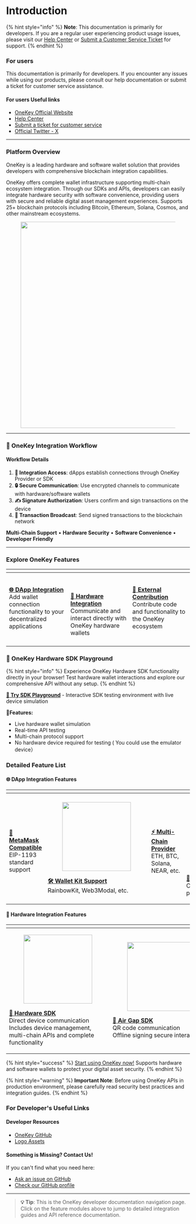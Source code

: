 # Introduction

{% hint style="info" %}
**Note**: This documentation is primarily for developers. If you are a regular user experiencing product usage issues, please visit our [Help Center](https://help.onekey.so/hc) or [Submit a Customer Service Ticket](https://help.onekey.so/hc/requests/new) for support.
{% endhint %}

### For users

This documentation is primarily for developers. If you encounter any issues while using our products, please consult our help documentation or submit a ticket for customer service assistance.

#### For users Useful links

* [OneKey Official Website](https://onekey.so/)
* [Help Center](https://help.onekey.so/hc)
* [Submit a ticket for customer service](https://help.onekey.so/hc/requests/new)
* [Official Twitter - X](https://twitter.com/OneKeyHQ)

***

### Platform Overview

OneKey is a leading hardware and software wallet solution that provides developers with comprehensive blockchain integration capabilities.

OneKey offers complete wallet infrastructure supporting multi-chain ecosystem integration. Through our SDKs and APIs, developers can easily integrate hardware security with software convenience, providing users with secure and reliable digital asset management experiences. Supports 25+ blockchain protocols including Bitcoin, Ethereum, Solana, Cosmos, and other mainstream ecosystems.

<figure><img src=".gitbook/assets/image (6).png" alt="" width="563"><figcaption></figcaption></figure>

***

### 🔄 OneKey Integration Workflow

#### Workflow Details

1. **🔌 Integration Access**: dApps establish connections through OneKey Provider or SDK
2. **🔒 Secure Communication**: Use encrypted channels to communicate with hardware/software wallets
3. **✍️ Signature Authorization**: Users confirm and sign transactions on the device
4. **📡 Transaction Broadcast**: Send signed transactions to the blockchain network

**Multi-Chain Support** • **Hardware Security** • **Software Convenience** • **Developer Friendly**

***

### Explore OneKey Features

<table data-header-hidden><thead><tr><th width="250"></th><th width="250"></th><th width="250"></th></tr></thead><tbody><tr><td><img src=".gitbook/assets/image (11).png" alt=""><br><a href="guides/web-app-integration-developer.md"><strong>🌐 DApp Integration</strong></a><br>Add wallet connection functionality to your decentralized applications</td><td><p><a href="guides/hardware-integration-developer.md"><br></a><img src=".gitbook/assets/image (15).png" alt=""></p><p><a href="guides/hardware-integration-developer.md"><strong>🔧 Hardware Integration</strong></a><br>Communicate and interact directly with OneKey hardware wallets</p></td><td><img src=".gitbook/assets/image (14).png" alt=""><br><a href="contribute/README.md"><strong>🤝 External Contribution</strong></a><br>Contribute code and functionality to the OneKey ecosystem</td></tr><tr><td></td><td></td><td></td></tr></tbody></table>

### 🚀 OneKey Hardware SDK Playground

{% hint style="info" %}
Experience OneKey Hardware SDK functionality directly in your browser! Test hardware wallet interactions and explore our comprehensive API without any setup.
{% endhint %}

[**🔧 Try SDK Playground**](https://hardware-example.onekeytest.com/expo-playground/) - Interactive SDK testing environment with live device simulation

🎪**Features:**

* Live hardware wallet simulation
* Real-time API testing
* Multi-chain protocol support
* No hardware device required for testing ( You could use the emulator  device）

### Detailed Feature List

#### 🌐 DApp Integration Features

<table data-header-hidden><thead><tr><th width="250"></th><th width="250"></th><th width="250"></th><th width="250"></th></tr></thead><tbody><tr><td><div><figure><img src=".gitbook/assets/image (26).png" alt=""><figcaption></figcaption></figure></div><p><a href="connect-to-software/compatible-with-metamask/"><strong>🔗 MetaMask Compatible</strong></a><br>EIP-1193 standard support<br></p></td><td><div><figure><img src=".gitbook/assets/image (25).png" alt="" width="188"><figcaption></figcaption></figure></div><p><a href="connect-to-software/support-wallet-kit/"><strong>🛠️ Wallet Kit Support</strong></a><br>RainbowKit, Web3Modal, etc.<br></p></td><td><div><figure><img src=".gitbook/assets/image (28).png" alt=""><figcaption></figcaption></figure></div><p><a href="connect-to-software/webapp-connect-onekey/"><strong>⚡ Multi-Chain Provider</strong></a><br>ETH, BTC, Solana, NEAR, etc.<br></p></td><td><div><figure><img src=".gitbook/assets/image (29).png" alt="" width="188"><figcaption></figcaption></figure></div><p><a href="connect-to-software/using-walletconnect/"><strong>🔄 WalletConnect</strong></a><br>Cross-platform connection protocol<br></p></td></tr></tbody></table>

#### 🔧 Hardware Integration Features

<table data-header-hidden><thead><tr><th width="400"></th><th width="400"></th></tr></thead><tbody><tr><td><div><figure><img src=".gitbook/assets/image (17).png" alt="" width="188"><figcaption></figcaption></figure></div><p><a href="connect-to-hardware/hardware-sdk/README.md"><strong>📡 Hardware SDK</strong></a><br>Direct device communication<br>Includes device management, multi-chain APIs and complete functionality<br></p></td><td><div><figure><img src=".gitbook/assets/image (20).png" alt="" width="188"><figcaption></figcaption></figure></div><p><a href="connect-to-hardware/air-gap-sdk/"><strong>📱 Air Gap SDK</strong></a><br>QR code communication<br>Offline signing secure interaction<br></p></td></tr></tbody></table>



{% hint style="success" %}
[Start using OneKey now!](https://onekey.so/) Supports hardware and software wallets to protect your digital asset security.
{% endhint %}

{% hint style="warning" %}
**Important Note**: Before using OneKey APIs in production environment, please carefully read security best practices and integration guides.
{% endhint %}

### For Developer's Useful Links

#### Developer Resources

* [OneKey GitHub](https://github.com/OneKeyHQ)
* [Logo Assets](https://help.onekey.so/en/articles/11461296-media-kit-press-kit)

#### Something is Missing? Contact Us!

If you can't find what you need here:

* [Ask an issue on GitHub](https://github.com/OneKeyHQ/OneKey-Hardware-JS-SDK/issues)
* [Check our GitHub profile](https://github.com/OneKeyHQ)

***

> **💡 Tip**: This is the OneKey developer documentation navigation page. Click on the feature modules above to jump to detailed integration guides and API reference documentation.
